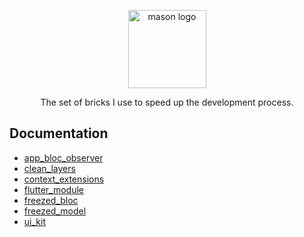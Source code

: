<p align="center">
<img src="https://raw.githubusercontent.com/felangel/mason/master/assets/mason_full.png" height="125" alt="mason logo" />
</p>

<p align="center">
The set of bricks I use to speed up the development process.
</p>

## Documentation

- [app_bloc_observer](https://github.com/cem256/mason_bricks/tree/master/bricks/app_bloc_observer)
- [clean_layers](https://github.com/cem256/mason_bricks/tree/master/bricks/clean_layers)
- [context_extensions](https://github.com/cem256/mason_bricks/tree/master/bricks/context_extensions)
- [flutter_module](https://github.com/cem256/mason_bricks/tree/master/bricks/flutter_module)
- [freezed_bloc](https://github.com/cem256/mason_bricks/tree/master/bricks/freezed_bloc)
- [freezed_model](https://github.com/cem256/mason_bricks/tree/master/bricks/freezed_model)
- [ui_kit](https://github.com/cem256/mason_bricks/tree/master/bricks/ui_kit)
